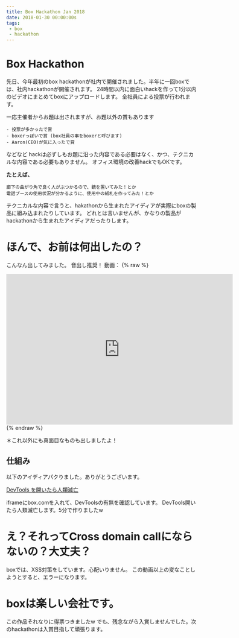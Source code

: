 ```yaml
---
title: Box Hackathon Jan 2018
date: 2018-01-30 00:00:00s
tags: 
 - box 
 - hackathon
---
```

# Box Hackathon

先日、今年最初のbox hackathonが社内で開催されました。半年に一回boxでは、社内hackathonが開催されます。
24時間以内に面白いhackを作って1分以内のビデオにまとめてboxにアップロードします。
全社員による投票が行われます。

一応主催者からお題は出されますが、お題以外の賞もあります

```
- 投票が多かったで賞
- boxerっぽいで賞 (box社員の事をboxerと呼びます)
- Aaron(CEO)が気に入ったで賞
```

などなど
hackは必ずしもお題に沿った内容である必要はなく、かつ、テクニカルな内容である必要もありません。
オフィス環境の改善hackでもOKです。

**たとえば、**

```
廊下の曲がり角で良く人がぶつかるので、鏡を置いてみた！とか
電話ブースの使用状況が分かるように、使用中の紙札を作ってみた！とか
```

テクニカルな内容で言うと、hakathonから生まれたアイディアが実際にboxの製品に組み込まれたりしています。
どれとは言いませんが、かなりの製品がhackathonから生まれたアイディアだったりします。

# ほんで、お前は何出したの？

こんなん出してみました。
音出し推奨！
動画：
{% raw %}
   <iframe src="https://cloud.app.box.com/embed/s/tlj5rwjwur6p0jtzw7sl0bke8vycsyrp" width="600" height="400" frameborder="0" allowfullscreen webkitallowfullscreen msallowfullscreen></iframe> 
{% endraw %}


＊これ以外にも真面目なものも出しましたよ！


## 仕組み

以下のアイディアパクりました。ありがとうございます。

[DevTools を開いたら人類滅亡](
https://qiita.com/diescake/items/b25791eb7750c775e72f)

iframeにbox.comを入れて、DevToolsの有無を確認しています。
DevTools開いたら人類滅亡します。5分で作りましたw


# え？それってCross domain callにならないの？大丈夫？

boxでは、XSS対策をしています。心配いりません。
この動画以上の変なことしようとすると、エラーになります。

# boxは楽しい会社です。

この作品それなりに得票つきましたw
でも、残念ながら入賞しませんでした。次のhackathonは入賞目指して頑張ります。
